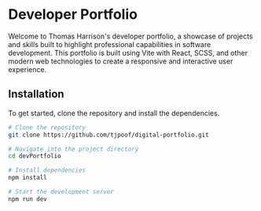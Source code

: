 # Developer Portfolio

Welcome to Thomas Harrison's developer portfolio, a showcase of projects and skills built to highlight professional capabilities in software development. This portfolio is built using Vite with React, SCSS, and other modern web technologies to create a responsive and interactive user experience.

## Installation

To get started, clone the repository and install the dependencies.

```bash
# Clone the repository
git clone https://github.com/tjpoof/digital-portfolio.git
```

```bash
# Navigate into the project directory
cd devPortfolio
```

```bash
# Install dependencies
npm install
```

```bash
# Start the development server
npm run dev
```